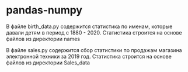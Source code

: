 # pandas-numpy

В файле birth_data.py содержится статистика по именам, которые давали детям в период с 1880 - 2020.
Статистика строится на основе файлов из директории names

В файле sales.py содержится сбор статистики по продажам магазина электронной техники за 2019 год.
Статистика строится на основе файлов из директории Sales_data
